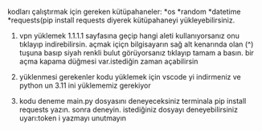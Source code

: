 kodları çalıştırmak için gereken kütüpahaneler:
*os
*random
*datetime
*requests(pip install requests diyerek kütüpahaneyi yükleyebilirsiniz.

1. vpn yüklemek
1.1.1.1 sayfasına geçip hangi aleti kullanıyorsanız onu tıklayıp indirebilirsin.
açmak içiçn bilgisayarın sağ alt kenarında olan (^) tuşuna basıp siyah renkli bulut görüyorsanız
tıklayıp tamam a basın. bir açma kapama düğmesi var.istediğin zaman açabilirsin

2. yüklenmesi gerekenler
kodu yüklemek için vscode yi indirmeniz ve python un 3.11 ini yüklememiz gerekiyor

3. kodu deneme
main.py dosyasını deneyeceksiniz terminala pip install requests yazın. sonra deneyin.
istediğiniz dosyayı deneyebilirsiniz
uyarı:token i yazmayı unutmayın
